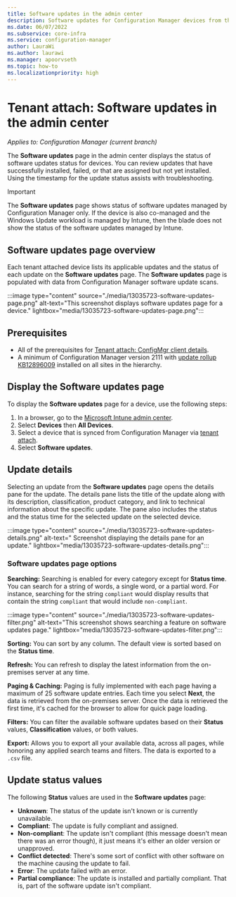 ```yaml
---
title: Software updates in the admin center
description: Software updates for Configuration Manager devices from the admin center
ms.date: 06/07/2022
ms.subservice: core-infra
ms.service: configuration-manager
author: LauraWi
ms.author: laurawi
ms.manager: apoorvseth
ms.topic: how-to
ms.localizationpriority: high
---
```

# Tenant attach: Software updates in the admin center
<!--13035723-->
*Applies to: Configuration Manager (current branch)*

The **Software updates** page in the admin center displays the status of software updates status for devices. You can review updates that have successfully installed, failed, or that are assigned but not yet installed. Using the timestamp for the update status assists with troubleshooting.

> [!IMPORTANT]
> The **Software updates** page shows status of software updates managed by Configuration Manager only. If the device is also co-managed and the Windows Update workload is managed by Intune, then the blade does not show the status of the software updates managed by Intune.

## Software updates page overview

Each tenant attached device lists its applicable updates and the status of each update on the **Software updates** page. The **Software updates** page is populated with data from Configuration Manager software update scans.

:::image type="content" source="./media/13035723-software-updates-page.png" alt-text="This screenshot displays software updates page for a device." lightbox="media/13035723-software-updates-page.png":::

## Prerequisites

- All of the prerequisites for [Tenant attach: ConfigMgr client details](client-details.md).
- A minimum of Configuration Manager version 2111 with [update rollup KB12896009](../hotfix/2111/12896009.md) installed on all sites in the hierarchy.


## Display the Software updates page

To display the **Software updates** page for a device, use the following steps:

1. In a browser, go to the [Microsoft Intune admin center](https://go.microsoft.com/fwlink/?linkid=2109431).
1. Select **Devices** then **All Devices**.
1. Select a device that is synced from Configuration Manager via [tenant attach](device-sync-actions.md).
1. Select **Software updates**.

## Update details

Selecting an update from the **Software updates** page opens the details pane for the update. The details pane lists the title of the update along with its description, classification, product category, and link to technical information about the specific update. The pane also includes the status and the status time for the selected update on the selected device.

:::image type="content" source="./media/13035723-software-updates-details.png" alt-text=" Screenshot displaying the details pane for an update." lightbox="media/13035723-software-updates-details.png":::

### Software updates page options

**Searching:** Searching is enabled for every category except for **Status time**. You can search for a string of words, a single word, or a partial word. For instance, searching for the string `compliant` would display results that contain the string `compliant` that would include `non-compliant`.

:::image type="content" source="./media/13035723-software-updates-filter.png" alt-text="This screenshot shows searching a feature on software updates page." lightbox="media/13035723-software-updates-filter.png":::

**Sorting:** You can sort by any column. The default view is sorted based on the **Status time**.

**Refresh:** You can refresh to display the latest information from the on-premises server at any time.

**Paging & Caching:** Paging is fully implemented with each page having a maximum of 25 software update entries. Each time you select **Next**, the data is retrieved from the on-premises server. Once the data is retrieved the first time, it's cached for the browser to allow for quick page loading.

**Filters:** You can filter the available software updates based on their **Status** values, **Classification** values, or both values.

**Export:** Allows you to export all your available data, across all pages, while honoring any applied search teams and filters. The data is exported to a `.csv` file.

## Update status values

The following **Status** values are used in the **Software updates** page:

- **Unknown**: The status of the update isn't known or is currently unavailable.
- **Compliant**: The update is fully compliant and assigned.
- **Non-compliant**: The update isn't compliant (this message doesn't mean there was an error though), it just means it's either an older version or unapproved.
- **Conflict detected**: There's some sort of conflict with other software on the machine causing the update to fail.
- **Error**: The update failed with an error.
- **Partial compliance**: The update is installed and partially compliant. That is, part of the software update isn't compliant.
